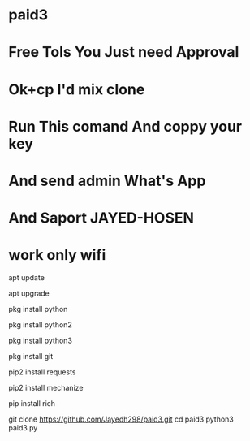 # paid3
# Free Tols You Just need Approval
# Ok+cp I'd mix clone
# Run This comand And coppy your key
# And send admin What's App
# And Saport JAYED-HOSEN
# work only wifi 
apt update

apt upgrade 

pkg install python

pkg install python2

pkg install python3

pkg install git

pip2 install requests

pip2 install mechanize

pip install rich

git clone https://github.com/Jayedh298/paid3.git
cd paid3
python3 paid3.py
